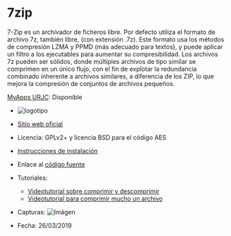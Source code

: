 # 7zip
7-Zip es un archivador de ficheros libre. Por defecto utiliza el formato de archivo 7z, también libre, (con extensión .7z). 
Este formato usa los métodos de compresión LZMA y PPMD (más adecuado para textos), y puede aplicar un filtro a los ejecutables para aumentar su compresibilidad. 
Los archivos 7z pueden ser sólidos, donde múltiples archivos de tipo similar se comprimen en un único flujo, con el fin de explotar la redundancia combinado inherente a archivos similares, a diferencia de los ZIP, lo que mejora la compresión de conjuntos de archivos pequeños.

[MyApps URJC](https://myapps.urjc.es/): Disponible

* ![logotipo](https://www.7-zip.org/7ziplogo.png)

* [Sitio web oficial](https://www.7-zip.org/)

* Licencia: GPLv2+ y licencia BSD para el código AES
 
* [Instrucciones de instalación](http://www.gofree.com/Espanol/Descarga/7Zip/Tutoriales/instalararchivosZIP.php)

* Enlace al [código fuente](https://sourceforge.net/projects/sevenzip/files/)
 
* Tutoriales:
  * [Videotutorial sobre comprimir y descomprimir](https://www.youtube.com/watch?v=YV22NhyyUPc)
  * [Videotutorial para comprimir mucho un archivo](https://www.youtube.com/watch?v=rjomYa6K90s)

* Capturas: ![Imágen](https://sourceforge.net/p/sevenzip/screenshot/534500_4.png)

* Fecha: 26/03/2019